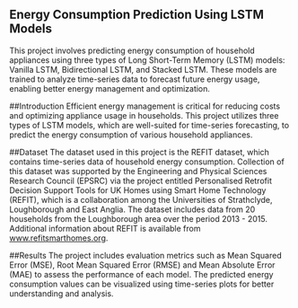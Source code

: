 ## Energy Consumption Prediction Using LSTM Models

This project involves predicting energy consumption of household appliances using three types of Long Short-Term Memory (LSTM) models: Vanilla LSTM, Bidirectional LSTM, and Stacked LSTM. These models are trained to analyze time-series data to forecast future energy usage, enabling better energy management and optimization.


##Introduction
Efficient energy management is critical for reducing costs and optimizing appliance usage in households. This project utilizes three types of LSTM models, which are well-suited for time-series forecasting, to predict the energy consumption of various household appliances.


##Dataset
The dataset used in this project is the REFIT dataset, which contains time-series data of household energy consumption. Collection of this dataset was supported by the Engineering and Physical Sciences Research Council (EPSRC) via the project entitled Personalised Retrofit Decision Support Tools for UK Homes using Smart Home Technology (REFIT), which is a collaboration among the Universities of Strathclyde, Loughborough and East Anglia. The dataset includes data from 20 households from the Loughborough area over the period 2013 - 2015. Additional information about REFIT is available from www.refitsmarthomes.org.



##Results
The project includes evaluation metrics such as Mean Squared Error (MSE), Root Mean Squared Error (RMSE) and Mean Absolute Error (MAE) to assess the performance of each model. The predicted energy consumption values can be visualized using time-series plots for better understanding and analysis.



